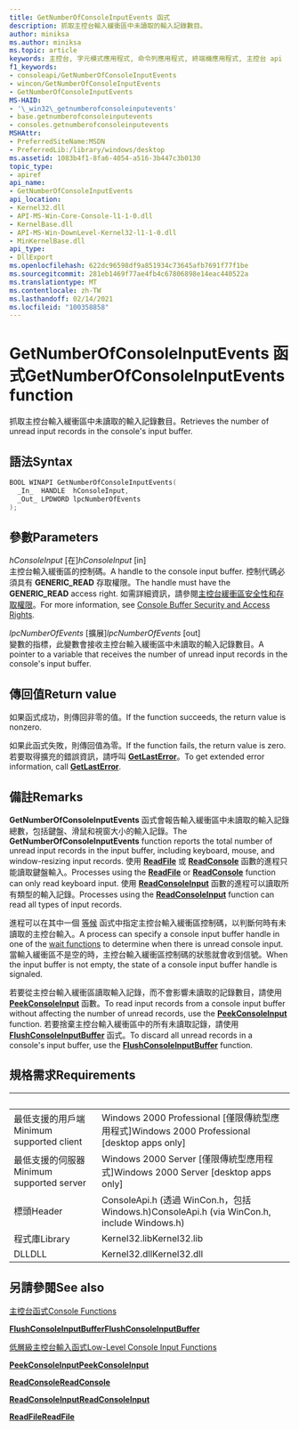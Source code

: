 ```yaml
---
title: GetNumberOfConsoleInputEvents 函式
description: 抓取主控台輸入緩衝區中未讀取的輸入記錄數目。
author: miniksa
ms.author: miniksa
ms.topic: article
keywords: 主控台, 字元模式應用程式, 命令列應用程式, 終端機應用程式, 主控台 api
f1_keywords:
- consoleapi/GetNumberOfConsoleInputEvents
- wincon/GetNumberOfConsoleInputEvents
- GetNumberOfConsoleInputEvents
MS-HAID:
- '\_win32\_getnumberofconsoleinputevents'
- base.getnumberofconsoleinputevents
- consoles.getnumberofconsoleinputevents
MSHAttr:
- PreferredSiteName:MSDN
- PreferredLib:/library/windows/desktop
ms.assetid: 1083b4f1-8fa6-4054-a516-3b447c3b0130
topic_type:
- apiref
api_name:
- GetNumberOfConsoleInputEvents
api_location:
- Kernel32.dll
- API-MS-Win-Core-Console-l1-1-0.dll
- KernelBase.dll
- API-MS-Win-DownLevel-Kernel32-l1-1-0.dll
- MinKernelBase.dll
api_type:
- DllExport
ms.openlocfilehash: 622dc96598df9a851934c73645afb7691f77f1be
ms.sourcegitcommit: 281eb1469f77ae4fb4c67806898e14eac440522a
ms.translationtype: MT
ms.contentlocale: zh-TW
ms.lasthandoff: 02/14/2021
ms.locfileid: "100358858"
---
```

# <a name="getnumberofconsoleinputevents-function"></a><span data-ttu-id="bdeef-104">GetNumberOfConsoleInputEvents 函式</span><span class="sxs-lookup"><span data-stu-id="bdeef-104">GetNumberOfConsoleInputEvents function</span></span>

<span data-ttu-id="bdeef-105">抓取主控台輸入緩衝區中未讀取的輸入記錄數目。</span><span class="sxs-lookup"><span data-stu-id="bdeef-105">Retrieves the number of unread input records in the console's input buffer.</span></span>

## <a name="syntax"></a><span data-ttu-id="bdeef-106">語法</span><span class="sxs-lookup"><span data-stu-id="bdeef-106">Syntax</span></span>

```C
BOOL WINAPI GetNumberOfConsoleInputEvents(
  _In_  HANDLE  hConsoleInput,
  _Out_ LPDWORD lpcNumberOfEvents
);
```

## <a name="parameters"></a><span data-ttu-id="bdeef-107">參數</span><span class="sxs-lookup"><span data-stu-id="bdeef-107">Parameters</span></span>

<span data-ttu-id="bdeef-108">*hConsoleInput* \[在\]</span><span class="sxs-lookup"><span data-stu-id="bdeef-108">*hConsoleInput* \[in\]</span></span>  
<span data-ttu-id="bdeef-109">主控台輸入緩衝區的控制碼。</span><span class="sxs-lookup"><span data-stu-id="bdeef-109">A handle to the console input buffer.</span></span> <span data-ttu-id="bdeef-110">控制代碼必須具有 **GENERIC\_READ** 存取權限。</span><span class="sxs-lookup"><span data-stu-id="bdeef-110">The handle must have the **GENERIC\_READ** access right.</span></span> <span data-ttu-id="bdeef-111">如需詳細資訊，請參閱[主控台緩衝區安全性和存取權限](console-buffer-security-and-access-rights.md)。</span><span class="sxs-lookup"><span data-stu-id="bdeef-111">For more information, see [Console Buffer Security and Access Rights](console-buffer-security-and-access-rights.md).</span></span>

<span data-ttu-id="bdeef-112">*lpcNumberOfEvents* \[擴展\]</span><span class="sxs-lookup"><span data-stu-id="bdeef-112">*lpcNumberOfEvents* \[out\]</span></span>  
<span data-ttu-id="bdeef-113">變數的指標，此變數會接收主控台輸入緩衝區中未讀取的輸入記錄數目。</span><span class="sxs-lookup"><span data-stu-id="bdeef-113">A pointer to a variable that receives the number of unread input records in the console's input buffer.</span></span>

## <a name="return-value"></a><span data-ttu-id="bdeef-114">傳回值</span><span class="sxs-lookup"><span data-stu-id="bdeef-114">Return value</span></span>

<span data-ttu-id="bdeef-115">如果函式成功，則傳回非零的值。</span><span class="sxs-lookup"><span data-stu-id="bdeef-115">If the function succeeds, the return value is nonzero.</span></span>

<span data-ttu-id="bdeef-116">如果此函式失敗，則傳回值為零。</span><span class="sxs-lookup"><span data-stu-id="bdeef-116">If the function fails, the return value is zero.</span></span> <span data-ttu-id="bdeef-117">若要取得擴充的錯誤資訊，請呼叫 [**GetLastError**](/windows/win32/api/errhandlingapi/nf-errhandlingapi-getlasterror)。</span><span class="sxs-lookup"><span data-stu-id="bdeef-117">To get extended error information, call [**GetLastError**](/windows/win32/api/errhandlingapi/nf-errhandlingapi-getlasterror).</span></span>

## <a name="remarks"></a><span data-ttu-id="bdeef-118">備註</span><span class="sxs-lookup"><span data-stu-id="bdeef-118">Remarks</span></span>

<span data-ttu-id="bdeef-119">**GetNumberOfConsoleInputEvents** 函式會報告輸入緩衝區中未讀取的輸入記錄總數，包括鍵盤、滑鼠和視窗大小的輸入記錄。</span><span class="sxs-lookup"><span data-stu-id="bdeef-119">The **GetNumberOfConsoleInputEvents** function reports the total number of unread input records in the input buffer, including keyboard, mouse, and window-resizing input records.</span></span> <span data-ttu-id="bdeef-120">使用 [**ReadFile**](/windows/win32/api/fileapi/nf-fileapi-readfile) 或 [**ReadConsole**](readconsole.md) 函數的進程只能讀取鍵盤輸入。</span><span class="sxs-lookup"><span data-stu-id="bdeef-120">Processes using the [**ReadFile**](/windows/win32/api/fileapi/nf-fileapi-readfile) or [**ReadConsole**](readconsole.md) function can only read keyboard input.</span></span> <span data-ttu-id="bdeef-121">使用 [**ReadConsoleInput**](readconsoleinput.md) 函數的進程可以讀取所有類型的輸入記錄。</span><span class="sxs-lookup"><span data-stu-id="bdeef-121">Processes using the [**ReadConsoleInput**](readconsoleinput.md) function can read all types of input records.</span></span>

<span data-ttu-id="bdeef-122">進程可以在其中一個 [等候](/windows/win32/sync/wait-functions) 函式中指定主控台輸入緩衝區控制碼，以判斷何時有未讀取的主控台輸入。</span><span class="sxs-lookup"><span data-stu-id="bdeef-122">A process can specify a console input buffer handle in one of the [wait functions](/windows/win32/sync/wait-functions) to determine when there is unread console input.</span></span> <span data-ttu-id="bdeef-123">當輸入緩衝區不是空的時，主控台輸入緩衝區控制碼的狀態就會收到信號。</span><span class="sxs-lookup"><span data-stu-id="bdeef-123">When the input buffer is not empty, the state of a console input buffer handle is signaled.</span></span>

<span data-ttu-id="bdeef-124">若要從主控台輸入緩衝區讀取輸入記錄，而不會影響未讀取的記錄數目，請使用 [**PeekConsoleInput**](peekconsoleinput.md) 函數。</span><span class="sxs-lookup"><span data-stu-id="bdeef-124">To read input records from a console input buffer without affecting the number of unread records, use the [**PeekConsoleInput**](peekconsoleinput.md) function.</span></span> <span data-ttu-id="bdeef-125">若要捨棄主控台輸入緩衝區中的所有未讀取記錄，請使用 [**FlushConsoleInputBuffer**](flushconsoleinputbuffer.md) 函式。</span><span class="sxs-lookup"><span data-stu-id="bdeef-125">To discard all unread records in a console's input buffer, use the [**FlushConsoleInputBuffer**](flushconsoleinputbuffer.md) function.</span></span>

## <a name="requirements"></a><span data-ttu-id="bdeef-126">規格需求</span><span class="sxs-lookup"><span data-stu-id="bdeef-126">Requirements</span></span>

| &nbsp; | &nbsp; |
|-|-|
| <span data-ttu-id="bdeef-127">最低支援的用戶端</span><span class="sxs-lookup"><span data-stu-id="bdeef-127">Minimum supported client</span></span> | <span data-ttu-id="bdeef-128">Windows 2000 Professional \[僅限傳統型應用程式\]</span><span class="sxs-lookup"><span data-stu-id="bdeef-128">Windows 2000 Professional \[desktop apps only\]</span></span> |
| <span data-ttu-id="bdeef-129">最低支援的伺服器</span><span class="sxs-lookup"><span data-stu-id="bdeef-129">Minimum supported server</span></span> | <span data-ttu-id="bdeef-130">Windows 2000 Server \[僅限傳統型應用程式\]</span><span class="sxs-lookup"><span data-stu-id="bdeef-130">Windows 2000 Server \[desktop apps only\]</span></span> |
| <span data-ttu-id="bdeef-131">標頭</span><span class="sxs-lookup"><span data-stu-id="bdeef-131">Header</span></span> | <span data-ttu-id="bdeef-132">ConsoleApi.h (透過 WinCon.h，包括 Windows.h)</span><span class="sxs-lookup"><span data-stu-id="bdeef-132">ConsoleApi.h (via WinCon.h, include Windows.h)</span></span> |
| <span data-ttu-id="bdeef-133">程式庫</span><span class="sxs-lookup"><span data-stu-id="bdeef-133">Library</span></span> | <span data-ttu-id="bdeef-134">Kernel32.lib</span><span class="sxs-lookup"><span data-stu-id="bdeef-134">Kernel32.lib</span></span> |
| <span data-ttu-id="bdeef-135">DLL</span><span class="sxs-lookup"><span data-stu-id="bdeef-135">DLL</span></span> | <span data-ttu-id="bdeef-136">Kernel32.dll</span><span class="sxs-lookup"><span data-stu-id="bdeef-136">Kernel32.dll</span></span> |

## <a name="see-also"></a><span data-ttu-id="bdeef-137">另請參閱</span><span class="sxs-lookup"><span data-stu-id="bdeef-137">See also</span></span>

[<span data-ttu-id="bdeef-138">主控台函式</span><span class="sxs-lookup"><span data-stu-id="bdeef-138">Console Functions</span></span>](console-functions.md)

[<span data-ttu-id="bdeef-139">**FlushConsoleInputBuffer**</span><span class="sxs-lookup"><span data-stu-id="bdeef-139">**FlushConsoleInputBuffer**</span></span>](flushconsoleinputbuffer.md)

[<span data-ttu-id="bdeef-140">低層級主控台輸入函式</span><span class="sxs-lookup"><span data-stu-id="bdeef-140">Low-Level Console Input Functions</span></span>](low-level-console-input-functions.md)

[<span data-ttu-id="bdeef-141">**PeekConsoleInput**</span><span class="sxs-lookup"><span data-stu-id="bdeef-141">**PeekConsoleInput**</span></span>](peekconsoleinput.md)

[<span data-ttu-id="bdeef-142">**ReadConsole**</span><span class="sxs-lookup"><span data-stu-id="bdeef-142">**ReadConsole**</span></span>](readconsole.md)

[<span data-ttu-id="bdeef-143">**ReadConsoleInput**</span><span class="sxs-lookup"><span data-stu-id="bdeef-143">**ReadConsoleInput**</span></span>](readconsoleinput.md)

[<span data-ttu-id="bdeef-144">**ReadFile**</span><span class="sxs-lookup"><span data-stu-id="bdeef-144">**ReadFile**</span></span>](/windows/win32/api/fileapi/nf-fileapi-readfile)